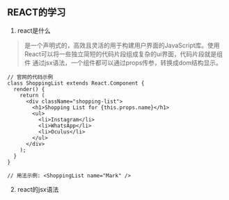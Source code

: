 ## REACT的学习
1. react是什么
> 是一个声明式的，高效且灵活的用于构建用户界面的JavaScript库。使用React可以将一些独立简短的代码片段组成复杂的ui界面，代码片段就是组件
> 通过jsx语法，一个组件都可以通过props传参，转换成dom结构显示。
```
// 官网的代码示例
class ShoppingList extends React.Component {
  render() {
    return (
      <div className="shopping-list">
        <h1>Shopping List for {this.props.name}</h1>
        <ul>
          <li>Instagram</li>
          <li>WhatsApp</li>
          <li>Oculus</li>
        </ul>
      </div>
    );
  }
}

// 用法示例: <ShoppingList name="Mark" />
```
2. react的jsx语法